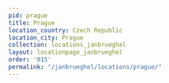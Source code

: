 ```yaml
---
pid: prague
title: Prague
location_country: Czech Republic
location_city: Prague
collection: locations_janbrueghel
layout: locationpage_janbrueghel
order: '015'
permalink: "/janbrueghel/locations/prague/"
---
```

